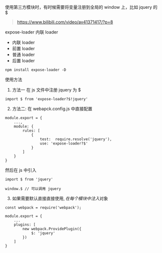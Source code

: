 使用第三方模块时，有时候需要将变量注册到全局的 window 上，比如 jquery 的 $

> https://www.bilibili.com/video/av41371417/?p=8

expose-loader 内联 loader

* 内联 loader
* 前置 loader
* 普通 loader
* 后置 loader


```
npm install expose-loader -D
```

使用方法

1. 方法一
在 js 文件中注册 jquery 为 $
```
import $ from 'expose-loader?$!jquery'
```

2. 方法二: 在 webapck.config.js 中直接配置

```
module.export = {
	...,
	module: {
		rules: [
			{
				test:  require.resolve('jquery'),
				use: 'expose-loader?$'					 
			}
		]
	}
}
```

然后在 js 中引入
```
import $ from 'jquery'

window.$ // 可以调用 jquery
```

3. 如果需要默认直接直接使用$, 在每个模块中注入$对象

```
const webpack = require('webpack');

module.export = {
	...
	plugins: [
		new webpack.ProvidePlugin({
			$: 'jquery'
		})
	]
}
```


